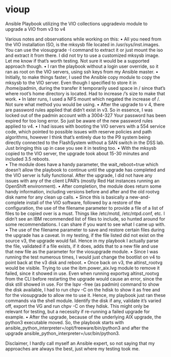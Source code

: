 # vioup
Ansible Playbook utilizing the VIO collections upgradevio module to upgrade a VIO from v3 to v4

Various notes and observations while working on this:
•	All you need from the VIO installation ISO, is the mksysb file located in /usr/sys/inst.images. You can use the viosupgrade -I command to extract it or just mount the iso and extract it from there. I did not try to use a customized mksysb image. Let me know if that’s worth testing. Not sure it would be a supported approach though.
•	I ran the playbook without a login user override, so it ran as root on the VIO servers, using ssh keys from my Ansible master.
•	Initially, to make things faster, I used the Ansible copy module to copy the mksysb to the VIO server. Even though I specified to store it in /home/padmin, during the transfer it temporarily used space in / since that’s where root’s home directory is located. Had to increase /’s size to make that work.
•	In later runs, I used a NFS mount which negated the increase of /. Not sure what method you would be using.
•	After the upgrade to v 4, there are password rules applied that didn’t exist in v3. So in essence, I was locked out of the padmin account with a 3004-327 Your password has been expired for too long error. So just be aware of the new password rules applied to v4.
•	I had issues with booting the VIO servers with a 554 service code, which pointed to possible issues with reserve policies and path algorithms, however I think that’s entirely due to the P9 system being directly connected to the FlashSystem without a SAN switch in the DSS lab. Just bringing this up in case you see it in testing too. 
•	With the mksysb copied to the VIO server, the upgrade took about 15-30 minutes and included 3.5 reboots.  
•	The module does have a handy parameter, the wait_reboot=true which doesn’t allow the playbook to continue until the upgrade has completed and the VIO server is fully functional. After the upgrade, I did not have any issues with any of the client LPAR’s (mostly Red Hat instances running an OpenShift environment).
•	After completion, the module does return some handy information, including versions before and after and the old rootvg disk name for any clean up calls.
•	Since this is basically a new-and-complete install of the VIO software, followed by a restore of the configuration, the use of the filename parameter to provide a file of a list of files to be copied over is a must. Things like /etc/motd, /etc/ntpd.conf, etc. I didn’t see an IBM recommended list of files to include, so hunted around for some recommendations. I can share if you want to see what I came up with.
•	The use of the filename parameter to save and restore certain files during the upgrade has a caveat. In my testing, if the file listed did not exist on the source v3, the upgrade would fail.  Hence in my playbook I actually parse the file, validated if a file exists, if it does, adds that to a new file and use that new file as the parameter for the viosupgrade module.
•	Since I was running the test numerous times, I would just change the bootlist on v4 to point back at the v3 disk and reboot. 
•	Once back on v3, the altinst_rootvg would be visible. Trying to use the ibm.power_aix.lvg module to remove it failed, since it showed in use. Even when running exportvg altinst_rootvg from the CLI before restarting the upgrade would cause an error, since the disk still showed in use. For the lspv -free (as padmin) command to show the disk available, I had to run chpv -C on the hdisk to show it as free and for the viosupgrade to allow me to use it. Hence, my playbook just ran these commands via the shell module. Identify the disk if any, validate it’s varied off, export the VG and run chpv -C on they hdisk. This might only be relevant for testing, but a necessity if re-running a failed upgrade for example.
•	After the upgrade, because of the underlying AIX upgrade, the python3 executable moved.  So, the playbook starts with ansible_python_interpreter=/opt/freeware/bin/python3 and after the upgrade ansible_python_interpreter=/usr/bin/python3. 

Disclaimer, I hardly call myself an Ansible expert, so not saying that my approaches are always the best, just where my testing took me. 

